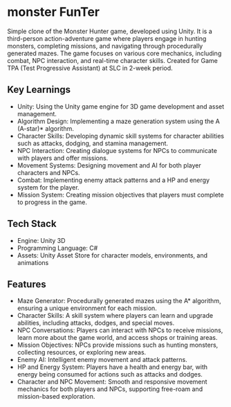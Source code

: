 # monster FunTer
Simple clone of the Monster Hunter game, developed using Unity. It is a third-person action-adventure game where players engage in hunting monsters, completing missions, and navigating through procedurally generated mazes. The game focuses on various core mechanics, including combat, NPC interaction, and real-time character skills. Created for Game TPA (Test Progressive Assistant) at SLC in 2-week period. 

## Key Learnings
- Unity: Using the Unity game engine for 3D game development and asset management.
- Algorithm Design: Implementing a maze generation system using the A (A-star)* algorithm.
- Character Skills: Developing dynamic skill systems for character abilities such as attacks, dodging, and stamina management.
- NPC Interaction: Creating dialogue systems for NPCs to communicate with players and offer missions.
- Movement Systems: Designing movement and AI for both player characters and NPCs.
- Combat: Implementing enemy attack patterns and a HP and energy system for the player.
- Mission System: Creating mission objectives that players must complete to progress in the game.

## Tech Stack
- Engine: Unity 3D
- Programming Language: C#
- Assets: Unity Asset Store for character models, environments, and animations

## Features
- Maze Generator: Procedurally generated mazes using the A* algorithm, ensuring a unique environment for each mission.
- Character Skills: A skill system where players can learn and upgrade abilities, including attacks, dodges, and special moves.
- NPC Conversations: Players can interact with NPCs to receive missions, learn more about the game world, and access shops or training areas.
- Mission Objectives: NPCs provide missions such as hunting monsters, collecting resources, or exploring new areas.
- Enemy AI: Intelligent enemy movement and attack patterns.
- HP and Energy System: Players have a health and energy bar, with energy being consumed for actions such as attacks and dodges.
- Character and NPC Movement: Smooth and responsive movement mechanics for both players and NPCs, supporting free-roam and mission-based exploration.
